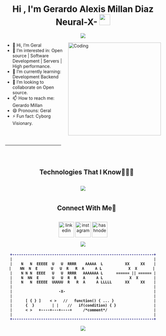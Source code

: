 <h1 align="center"><b>Hi , I'm Gerardo Alexis Millan Diaz Neural-X- </b><img src="https://media.giphy.com/media/hvRJCLFzcasrR4ia7z/giphy.gif" width="35"></h1>
<!--  -->
<p align="center">
  <a href="https://github.com/DenverCoder1/readme-typing-svg">
    <img src="https://readme-typing-svg.herokuapp.com?font=Mono&color=00FF00&size=25&center=true&vCenter=true&width=600&height=150&lines=Welcome+to+my+profile!;Im+an+IT+technician+and+a+computer+systems+engineer+with+a+deep+passion+for+technology.;As+a+backend+developer%2C;I+love+building+efficient+and+robust+solutions.;In+my+free+time%2C+I+research+how+the+mind+works%2C;aiming+to+understand+the+connection+between+technology+and+the+human+brain.;Im+constantly+learning%2C+driven+by+a+desire+to+innovate+and+improve+every+day.">
  </a>
</p>




<img align="right" alt="Coding" width="300" src="https://i.pinimg.com/originals/81/17/8b/81178b47a8598f0c81c4799f2cdd4057.gif">

- 👋 Hi, I’m Geral 
- 👀 I’m interested in: Open source | Software Development | Servers | High performance.
- 🌱 I’m currently learning: Development Backend
- 💞️ I’m looking to collaborate on Open source.
- 📫 How to reach me: Gerardo Millan
- 😄 Pronouns: Geral
- ⚡ Fun fact: Cyborg Visionary.
<br/>
<br/>

<hr width="36%" >

<!-- <p><img align="left" src="https://github-readme-stats.vercel.app/api/top-langs?username=25NeuralX&show_icons=true&theme=dark&locale=en&layout=compact" alt="anii693" /></p>

<br><br><br><br><br><br><br>
<p>&nbsp;<img align="left" src="https://github-readme-stats.vercel.app/api?username=25NeuralX&show_icons=true&theme=dark&locale=en" alt="anii693" /></p>
<br><br><br><br><br><br><br><br><br><br> -->

<br>
<!--h1 without bottom border-->
<div id="user-content-toc">
  <ul align="center">
    <summary><h2 style="display: inline-block">Technologies That I Know👨🏻‍💻</h2></summary>
  </ul>
</div>
<!--tech stack icons-->
<p align="center">
  <a href="https://skillicons.dev">
    <img src="https://skillicons.dev/icons?i=windows,linux,arch,debian,kali,mint,ubuntu,raspberrypi,c,cpp,java,py,js,php,html,css,git,github,arduino,atom,bash,npm,vite,jquery,laravel,nodejs,postman,vscode,nginx,mysql,supabase,postgres,mongodb,sqlite,powershell,aws,md,gmail,instagram,linkedin,stackoverflow,discord&perline=14" />
  </a>
</p>

<!-- Connect with me -->
<!--h2 without bottom border-->
<div id="user-content-toc">
  <ul align="center">
    <summary><h2 style="display: inline-block">Connect With Me🤝</h2></summary>
  </ul>
</div>

<!--icons and links-->
<p align="center">
<a href="https://https://mx.linkedin.com/in/gerardo-alexis-mill%C3%A1n-diaz-151404203" target="blank"><img align="center" src="https://user-images.githubusercontent.com/88904952/234979284-68c11d7f-1acc-4f0c-ac78-044e1037d7b0.png" alt="linkedin" height="50" width="50" /></a>
<a href="https://https://www.instagram.com/asadbmz_?igsh=ZXJ4aGw5MW1mZzF6" target="blank"><img align="center" src="https://user-images.githubusercontent.com/88904952/234981169-2dd1e58f-4b7e-468c-8213-034ba62156c3.png" alt="instagram" height="50" width="50" /></a>
<a href="https://neural-x-.com.mx/" target="blank"><img align="center" src="https://user-images.githubusercontent.com/88904952/234982196-562aea17-5532-4550-8c08-1c7cb994a541.png" alt="hashnode" height="50" width="50" /></a>
<!-- <a href="https://" target="blank"><img align="center" src="https://user-images.githubusercontent.com/88904952/234982627-019fd336-6248-453c-9b05-97c13fd1d207.png" alt="discord" height="50" width="50" /></a> -->
  
</p>

<!--profile visit count-->
<div align="center">
  
[![](https://visitcount.itsvg.in/api?id=1010nishant&icon=3&color=6)](https://visitcount.itsvg.in)
  
</div>


<h4 align="center">
  
```diff
+----------------------------------------------------------------+
|                                                                |
|    N   N  EEEEE  U   U  RRRR    AAAAA  L          XX     XX    |
|    NN  N  E      U   U  R   R  A     A L            X  X       | 
|    N N N  EEEE   U   U  RRRR   AAAAAAA L      ====== || ====== |
|    N  NN  E      U   U  R  R   A     A L            X  X       |
|    N   N  EEEEE  UUUUU  R   R  A     A LLLLL      XX     XX    |
|                                                                |
|                     -X-                                        |
|                                                                |
|      [ { } ]    < >   //   function() { ... }                  |
|      {  }        | |    //   if(condition) { }                 |
|      < >   +----+---+----+     /*comment*/                     |
|                                                                |
+----------------------------------------------------------------+

```


<!--horizontal divider(gradiant)-->
<img src="https://user-images.githubusercontent.com/73097560/115834477-dbab4500-a447-11eb-908a-139a6edaec5c.gif">
